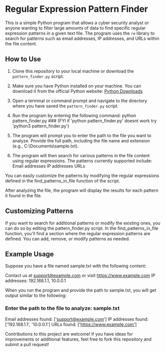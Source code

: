 # Regular Expression Pattern Finder

This is a simple Python program that allows a cyber security analyst or anyone wanting to filter large amounts of data to find specific regular expression patterns in a given text file. The program uses the `re` library to search for patterns such as email addresses, IP addresses, and URLs within the file content.

## How to Use

1. Clone this repository to your local machine or download the `pattern_finder.py` script.

2. Make sure you have Python installed on your machine. You can download it from the official Python website: [Python Downloads](https://www.python.org/downloads/)

3. Open a terminal or command prompt and navigate to the directory where you have saved the `pattern_finder.py` script.

4. Run the program by entering the following command: python pattern_finder.py ### (FYI if 'python pattern_finder.py' doesnt work try 'python3 pattern_finder.py')

5. The program will prompt you to enter the path to the file you want to analyze. Provide the full path, including the file name and extension (e.g., C:\Documents\sample.txt).

6. The program will then search for various patterns in the file content using regular expressions. The patterns currently supported include:
    Email addresses
    IP addresses
    URLs

You can easily customize the patterns by modifying the regular expressions defined in the find_patterns_in_file function of the script.

After analyzing the file, the program will display the results for each pattern it found in the file.

## Customizing Patterns

If you want to search for additional patterns or modify the existing ones, you can do so by editing the pattern_finder.py script. In the find_patterns_in_file function, you'll find a section where the regular expression patterns are defined. You can add, remove, or modify patterns as needed.

## Example Usage

Suppose you have a file named sample.txt with the following content:


Contact us at support@example.com or visit https://www.example.com
IP addresses: 192.168.1.1, 10.0.0.1

When you run the program and provide the path to sample.txt, you will get output similar to the following:

### Enter the path to the file to analyze: sample.txt


Email addresses found: ['support@example.com']
IP addresses found: ['192.168.1.1', '10.0.0.1']
URLs found: ['https://www.example.com']


Contributions to this project are welcome! If you have ideas for improvements or additional features, feel free to fork this repository and submit a pull request!



